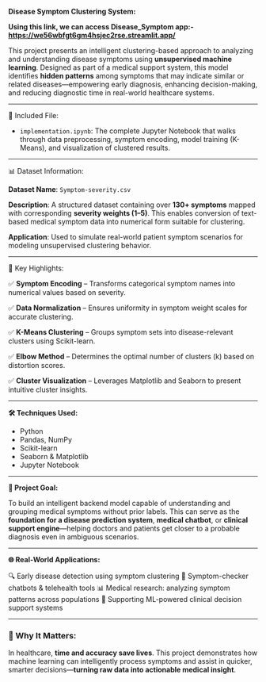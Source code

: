 **Disease Symptom Clustering System:**

**Using this link, we can access Disease_Symptom app:- https://we56wbfgt6gm4hsjec2rse.streamlit.app/**

This project presents an intelligent clustering-based approach to analyzing and understanding disease symptoms using **unsupervised machine learning**. Designed as part of a medical support system, this model identifies **hidden patterns** among symptoms that may indicate similar or related diseases—empowering early diagnosis, enhancing decision-making, and reducing diagnostic time in real-world healthcare systems.

---

📁 Included File:

* `implementation.ipynb`: The complete Jupyter Notebook that walks through data preprocessing, symptom encoding, model training (K-Means), and visualization of clustered results.

---

📊 Dataset Information:

**Dataset Name**: `Symptom-severity.csv`

**Description**: A structured dataset containing over **130+ symptoms** mapped with corresponding **severity weights (1–5)**. This enables conversion of text-based medical symptom data into numerical form suitable for clustering.

 **Application**: Used to simulate real-world patient symptom scenarios for modeling unsupervised clustering behavior.

---

🚀 Key Highlights:

✅ **Symptom Encoding** – Transforms categorical symptom names into numerical values based on severity.

✅ **Data Normalization** – Ensures uniformity in symptom weight scales for accurate clustering.

✅ **K-Means Clustering** – Groups symptom sets into disease-relevant clusters using Scikit-learn.

✅ **Elbow Method** – Determines the optimal number of clusters (k) based on distortion scores.

✅ **Cluster Visualization** – Leverages Matplotlib and Seaborn to present intuitive cluster insights.

---

**🛠 Techniques Used:**

* Python
* Pandas, NumPy
* Scikit-learn
* Seaborn & Matplotlib
* Jupyter Notebook

---

**🎯 Project Goal:**

To build an intelligent backend model capable of understanding and grouping medical symptoms without prior labels. This can serve as the **foundation for a disease prediction system**, **medical chatbot**, or **clinical support engine**—helping doctors and patients get closer to a probable diagnosis even in ambiguous scenarios.

---

**🌐 Real-World Applications:**

🔍 Early disease detection using symptom clustering
💬 Symptom-checker chatbots & telehealth tools
📊 Medical research: analyzing symptom patterns across populations
🧠 Supporting ML-powered clinical decision support systems

---

### 🙌 Why It Matters:

In healthcare, **time and accuracy save lives**. This project demonstrates how machine learning can intelligently process symptoms and assist in quicker, smarter decisions—**turning raw data into actionable medical insight**.
